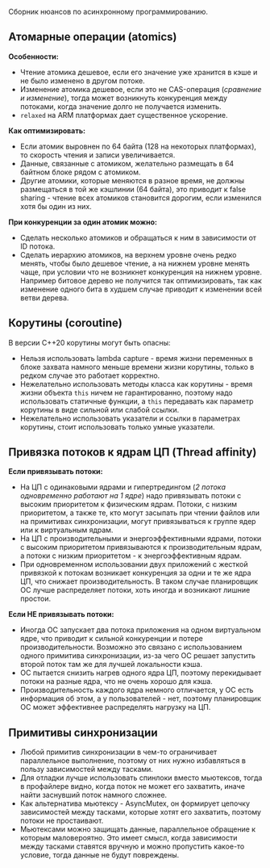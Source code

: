 Сборник нюансов по асинхронному программированию.


## Атомарные операции (atomics)

**Особенности:**
* Чтение атомика дешевое, если его значение уже хранится в кэше и не было изменено в другом потоке.
* Изменение атомика дешевое, если это не CAS-операция (*сравнение и изменение*), тогда может возникнуть конкуренция между потоками, когда значение долго не получается изменить.
* `relaxed` на ARM платформах дает существенное ускорение.

**Как оптимизировать:**
* Если атомик выровнен по 64 байта (128 на некоторых платформах), то скорость чтения и записи увеличивается.
* Данные, связанные с атомиком, желательно размещать в 64 байтном блоке рядом с атомиком.
* Другие атомики, которые меняются в разное время, не должны размещаться в той же кэшлинии (64 байта), это приводит к false sharing - чтение всех атомиков становится дорогим, если изменился хотя бы один из них.

**При конкуренции за один атомик можно:**
* Сделать несколько атомиков и обращаться к ним в зависимости от ID потока.
* Сделать иерархию атомиков, на верхнем уровне очень редко менять, чтобы было дешевое чтение, а на нижнем уровне менять чаще, при условии что не возникнет конкуренция на нижнем уровне. Например битовое дерево не получится так оптимизировать, так как изменение одного бита в худшем случае приводит к изменении всей ветви дерева.


## Корутины (coroutine)

В версии C++20 корутины могут быть опасны:
* Нельзя использовать lambda capture - время жизни переменных в блоке захвата намного меньше времени жизни корутины, только в редком случае это работает корректно.
* Нежелательно использовать методы класса как корутины - время жизни объекта `this` ничем не гарантированно, поэтому надо использовать статичные функции, а `this` передавать как параметр корутины в виде сильной или слабой ссылки.
* Нежелательно использовать указатели и ссылки в параметрах корутины, стоит использовать только умные указатели.


## Привязка потоков к ядрам ЦП (Thread affinity)

**Если привязывать потоки:**
* На ЦП с одинаковыми ядрами и гипертредингом (*2 потока одновременно работают на 1 ядре*) надо привязывать потоки с высоким приоритетом к физическим ядрам. Потоки, с низким приоритетом, а также те, кто могут засыпать при чтении файлов или на примитивах синхронизации, могут привязываться к группе ядер или к виртуальным ядрам.
* На ЦП с производительными и энергоэффективными ядрами, потоки с высоким приоритетом привязываются к производительным ядрам, а потоки с низким приоритетом - к энергоэффективным ядрам.
* При одновременном использовании двух приложений с жесткой привязкой к потокам возникает конкуренция за одни и те же ядра ЦП, что снижает производительность. В таком случае планировщик ОС лучше распределяет потоки, хоть иногда и возникают лишние простои.

**Если НЕ привязывать потоки:**
* Иногда ОС запускает два потока приложения на одном виртуальном ядре, что приводит к сильной конкуренции и потере производительности. Возможно это связано с использованием одного примитива синхронизации, из-за чего ОС решает запустить второй поток там же для лучшей локальности кэша.
* ОС пытается снизить нагрев одного ядра ЦП, поэтому перекидывает потоки на разные ядра, что не очень хорошо для кэша.
* Производительность каждого ядра немного отличается, у ОС есть информация об этом, а у пользователей - нет, поэтому планировщик ОС может эффективнее распределять нагрузку на ЦП.


## Примитивы синхронизации

* Любой примитив синхронизации в чем-то ограничивает параллельное выполнение, поэтому от них нужно избавляться в пользу зависимостей между тасками.
* Для отладки лучше использовать спинлоки вместо мьютексов, тогда в профайлере видно, когда поток не может его захватить, иначе найти заснувший поток намного сложнее.
* Как альтернатива мьютексу - AsyncMutex, он формирует цепочку зависимостей между тасками, которые хотят его захватить, поэтому потоки не простаивают.
* Мьютексами можно защищать данные, параллельное обращение к которым маловероятно. Это имеет смысл, когда зависимости между тасками ставятся вручную и можно пропустить какое-то условие, тогда данные не будут повреждены.
